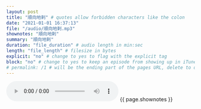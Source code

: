 ```yaml
---
layout: post
title: "順向地剌" # quotes allow forbidden characters like the colon
date: "2021-01-01 16:37:13"
file: "/audio/順向地剌.mp3"
shownotes: "順向地剌"
summary: "順向地剌"
duration: "file_duration" # audio length in min:sec
length: "file_length" # filesize in bytes
explicit: "no" # change to yes to flag with the explicit tag
block: "no" # change to yes to keep an episode from showing up in iTunes
# permalink: /1 # will be the ending part of the pages URL, delete to default to the title
---
```


<audio controls>
<source src="{{site.url}}{{site.baseurl}}{{ page.file }}" type="audio/x-mp3">
Your browser does not support the audio element.
</audio>
{{ page.shownotes }}
